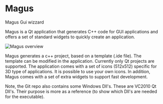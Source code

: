 # Magus
Magus Gui wizzard

Magus is a Qt application that generates C++ code for GUI applications and offers a set of standard widgets to quickly create an application. 

![Magus overview](https://github.com/spookyboo/Magus/blob/master/Master.png)

Magus generates a c++ project, based on a template (.ide file). The template can be modified in the application. Currently only Qt projects are supported.
The application comes with a set of icons (512x512) specific for 3D type of applications. It is possible to use your own icons.
In addition, Magus comes with a set of extra widgets to support fast development.

Note, the Git repo also contains some Windows Dll's. These are VC2010 Qt Dll's. Their purpose is more as a reference (to show which Dll's are needed for the executable).